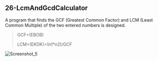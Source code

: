 ## 26-LcmAndGcdCalculator

A program that finds the GCF (Greatest Common Factor) and LCM (Least Common Multiple) of the two entered numbers is designed. 

> GCF=(EBOB)
> 
> LCM=(EKOK)=(n1*n2)/GCF 
> 

![Screenshot_5](https://user-images.githubusercontent.com/57245919/130203785-95433fe1-79ab-43e4-9375-25e7586e360d.png)
